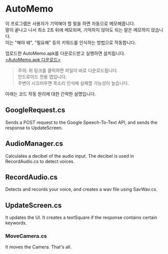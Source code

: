 # AutoMemo
이 프로그램은 사용자가 기억해야 할 말을 하면 자동으로 메모해줍니다.   
말이 끝나고 나서 최소 2초 뒤에 메모되며, 기억하지 않아도 되는 말은 메모하지 않습니다.   
이는 "해야 돼", "필요해" 등의 키워드를 인식하는 방법으로 작동합니다.   
   
업로드한 AutoMemo.apk를 다운로드받고 실행하면 설치됩니다.   
[<AutoMemo.apk 다운로드>](https://github.com/Ryansmg/AutoMemo/raw/master/AutoMemo.apk)
> 주의: 위 링크를 클릭하면 파일이 바로 다운로드됩니다.   
> 안드로이드 전용 앱입니다.   
> 주변이 시끄러우면 목소리 인식에 실패할 가능성이 높습니다.   
   
아래는 코드 작동 원리에 대한 간략한 설명입니다.

## GoogleRequest.cs
Sends a POST request to the Google Speech-To-Text API, and sends the response to UpdateScreen.
## AudioManager.cs
Calculates a decibel of the audio input.
The decibel is used in RecordAudio.cs to detect voices.
## RecordAudio.cs
Detects and records your voice, and creates a wav file using SavWav.cs.
## UpdateScreen.cs
It updates the UI.
It creates a textSquare if the response contains certain keywords.
### MoveCamera.cs
It moves the Camera. That's all.
